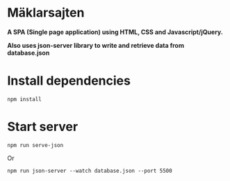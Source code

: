 # Mäklarsajten
**A SPA (Single page application) using HTML, CSS and Javascript/jQuery.**

**Also uses json-server library to write and retrieve data from database.json**
# Install dependencies
```
npm install
```
# Start server
```
npm run serve-json
```
Or
```
npm run json-server --watch database.json --port 5500
```
